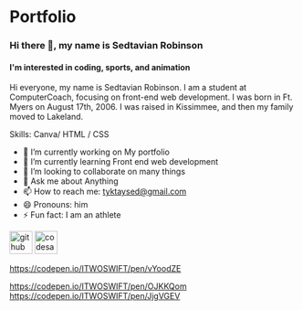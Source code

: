 # Portfolio
### Hi there 👋, my name is Sedtavian Robinson
#### I'm interested in coding, sports, and animation
Hi everyone, my name is Sedtavian Robinson. I am a student at ComputerCoach, focusing on front-end web development. I was born in Ft. Myers on August 17th, 2006. I was raised in Kissimmee, and then my family moved to Lakeland.

Skills: Canva/ HTML / CSS

- 🔭 I’m currently working on My portfolio  
- 🌱 I’m currently learning Front end web development 
- 👯 I’m looking to collaborate on many things 
- 💬 Ask me about Anything 
- 📫 How to reach me: tyktaysed@gmail.com 
- 😄 Pronouns: him 
- ⚡ Fun fact: I am an athlete  


[<img src='https://cdn.jsdelivr.net/npm/simple-icons@3.0.1/icons/github.svg' alt='github' height='40'>](https://github.com/TaeisHim223)  [<img src='https://cdn.jsdelivr.net/npm/simple-icons@3.0.1/icons/codesandbox.svg' alt='codesandbox' height='40'>](https://codesandbox.io/u/TaeisHim223)  

https://codepen.io/ITWOSWIFT/pen/vYoodZE

https://codepen.io/ITWOSWIFT/pen/OJKKQom
https://codepen.io/ITWOSWIFT/pen/JjgVGEV
